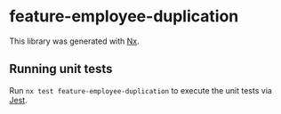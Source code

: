 # feature-employee-duplication

This library was generated with [Nx](https://nx.dev).

## Running unit tests

Run `nx test feature-employee-duplication` to execute the unit tests via [Jest](https://jestjs.io).
